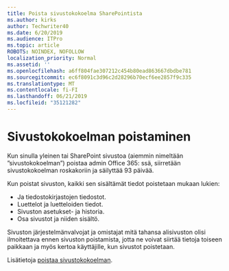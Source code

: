 ```yaml
---
title: Poista sivustokokoelma SharePointista
ms.author: kirks
author: Techwriter40
ms.date: 6/20/2019
ms.audience: ITPro
ms.topic: article
ROBOTS: NOINDEX, NOFOLLOW
localization_priority: Normal
ms.assetid: ''
ms.openlocfilehash: a6ff804fae307212c454b80ead863667dbdbe781
ms.sourcegitcommit: ec6f8091c3d96c2d28296b70ecf6ee2857f9c335
ms.translationtype: MT
ms.contentlocale: fi-FI
ms.lasthandoff: 06/21/2019
ms.locfileid: "35121282"
---
```

# <a name="delete-a-site-collection"></a>Sivustokokoelman poistaminen

Kun sinulla yleinen tai SharePoint sivustoa (aiemmin nimeltään ”sivustokokoelman”) poistaa admin Office 365: ssä, siirretään sivustokokoelman roskakoriin ja säilyttää 93 päivää. 

Kun poistat sivuston, kaikki sen sisältämät tiedot poistetaan mukaan lukien:

- Ja tiedostokirjastojen tiedostot.
- Luettelot ja luetteloiden tiedot.
- Sivuston asetukset- ja historia.
- Osa sivustot ja niiden sisältö.

Sivuston järjestelmänvalvojat ja omistajat mitä tahansa alisivuston olisi ilmoitettava ennen sivuston poistamista, jotta ne voivat siirtää tietoja toiseen paikkaan ja myös kertoa käyttäjille, kun sivustot poistetaan. 

Lisätietoja [poistaa sivustokokoelman](https://docs.microsoft.com/en-us/sharepoint/delete-site-collection). 